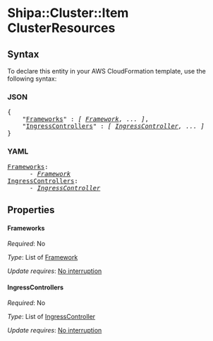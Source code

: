 # Shipa::Cluster::Item ClusterResources

## Syntax

To declare this entity in your AWS CloudFormation template, use the following syntax:

### JSON

<pre>
{
    "<a href="#frameworks" title="Frameworks">Frameworks</a>" : <i>[ <a href="framework.md">Framework</a>, ... ]</i>,
    "<a href="#ingresscontrollers" title="IngressControllers">IngressControllers</a>" : <i>[ <a href="ingresscontroller.md">IngressController</a>, ... ]</i>
}
</pre>

### YAML

<pre>
<a href="#frameworks" title="Frameworks">Frameworks</a>: <i>
      - <a href="framework.md">Framework</a></i>
<a href="#ingresscontrollers" title="IngressControllers">IngressControllers</a>: <i>
      - <a href="ingresscontroller.md">IngressController</a></i>
</pre>

## Properties

#### Frameworks

_Required_: No

_Type_: List of <a href="framework.md">Framework</a>

_Update requires_: [No interruption](https://docs.aws.amazon.com/AWSCloudFormation/latest/UserGuide/using-cfn-updating-stacks-update-behaviors.html#update-no-interrupt)

#### IngressControllers

_Required_: No

_Type_: List of <a href="ingresscontroller.md">IngressController</a>

_Update requires_: [No interruption](https://docs.aws.amazon.com/AWSCloudFormation/latest/UserGuide/using-cfn-updating-stacks-update-behaviors.html#update-no-interrupt)


